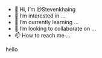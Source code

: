 - 👋 Hi, I’m @Stevenkhaing
- 👀 I’m interested in ...
- 🌱 I’m currently learning ...
- 💞️ I’m looking to collaborate on ...
- 📫 How to reach me ...

<!---
Stevenkhaing/Stevenkhaing is a ✨ special ✨ repository because its `README.md` (this file) appears on your GitHub profile.
You can click the Preview link to take a look at your changes.
--->
hello

